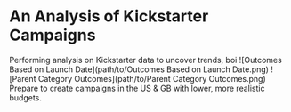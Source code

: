# An Analysis of Kickstarter Campaigns
Performing analysis on Kickstarter data to uncover trends, boi
![Outcomes Based on Launch Date](path/to/Outcomes Based on Launch Date.png)
![Parent Category Outcomes](path/to/Parent Category Outcomes.png)
Prepare to create campaigns in the US & GB with lower, more realistic budgets.
